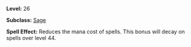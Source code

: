 <!-- TITLE: Spell: Magic Mind -->
<!-- SUBTITLE:  -->

**Level:** 26

**Subclass:** [Sage](sage)

**Spell Effect:** Reduces the mana cost of spells.  This bonus will decay on spells over level 44.
